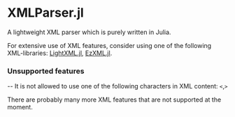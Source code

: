 # XMLParser.jl
A lightweight XML parser which is purely written in Julia.

For extensive use of XML features, consider using one of the following XML-libraries: [LightXML.jl](https://github.com/JuliaIO/LightXML.jl), [EzXML.jl](https://github.com/JuliaIO/EzXML.jl).

### Unsupported features

-- It is not allowed to use one of the following characters in XML content: `<`,`>`

There are probably many more XML features that are not supported at the moment.